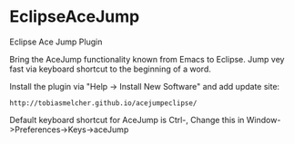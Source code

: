 # EclipseAceJump
Eclipse Ace Jump Plugin

Bring the AceJump functionality known from Emacs to Eclipse. Jump vey fast via keyboard shortcut to the beginning of a word.

Install the plugin via "Help -> Install New Software" and add update site:

````
http://tobiasmelcher.github.io/acejumpeclipse/
````
Default keyboard shortcut for AceJump is Ctrl-,
Change this in Window->Preferences->Keys->aceJump
